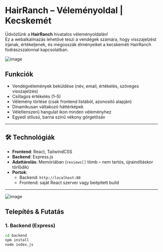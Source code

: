 # HairRanch – Véleményoldal | Kecskemét

Üdvözlünk a **HairRanch** hivatalos véleményoldalán!  
Ez a webalkalmazás lehetővé teszi a vendégek számára, hogy visszajelzést írjanak, értékeljenek, és megosszák élményeiket a kecskeméti HairRanch fodrászszalonnal kapcsolatban.

![image](https://github.com/user-attachments/assets/dbaa7aa7-6250-40af-ad55-b0369a1f48fa)


## Funkciók

- Vendégvélemények beküldése (név, email, értékelés, szöveges visszajelzés)
- Csillagos értékelés (1–5)
- Vélemény törlése (csak frontend listából, azonosító alapján)
- Dinamikusan váltakozó háttérképek
- Véletlenszerű hangulat ikon minden véleményhez
- Egyedi stílusú, barna színű vékony görgetősáv

---

## 🛠 Technológiák

- **Frontend**: React, TailwindCSS
- **Backend**: Express.js
- **Adattárolás**: Memóriában (`reviews[]` tömb – nem tartós, újraindításkor törlődik)
- **Portok**:
  - Backend: `http://localhost:88`
  - Frontend: saját React szerver vagy beépített build

---

![image](https://github.com/user-attachments/assets/19213a4b-cdc6-402c-a4c5-71c1f8d79515)


## Telepítés & Futatás

### 1. Backend (Express)

```bash
cd backend
npm install
node index.js
